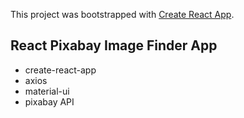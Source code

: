 This project was bootstrapped with [Create React App](https://github.com/facebook/create-react-app).

## React Pixabay Image Finder App
- create-react-app
- axios
- material-ui
- pixabay API

